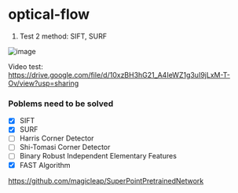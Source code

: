 # optical-flow
1) Test 2 method: SIFT, SURF

![image](https://user-images.githubusercontent.com/45755087/117583371-fdd3e100-b130-11eb-80dd-f939028ef0ca.png)


Video test: https://drive.google.com/file/d/10xzBH3hG21_A4IeWZ1g3uI9jLxM-T-Ov/view?usp=sharing

### Poblems need to be solved

- [x] SIFT
- [x] SURF
- [ ] Harris Corner Detector
- [ ] Shi-Tomasi Corner Detector 
- [ ] Binary Robust Independent Elementary Features
- [x] FAST Algorithm 

https://github.com/magicleap/SuperPointPretrainedNetwork
